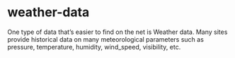 # weather-data
One type of data that’s easier to find on the net is Weather data. Many sites provide historical data on many meteorological parameters such as pressure, temperature, humidity, wind_speed, visibility, etc.

